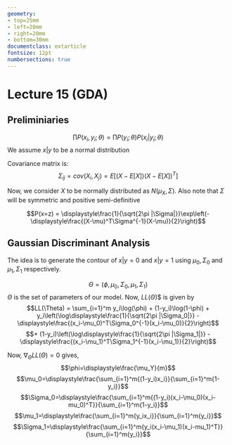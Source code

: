 ```yaml
---
geometry:
- top=25mm
- left=20mm
- right=20mm
- bottom=30mm
documentclass: extarticle
fontsize: 12pt
numbersections: true
---
```


# Lecture 15 (GDA)

## Preliminiaries
$$\prod P(x_i, y_i;\theta)=\prod P(y_i;\theta) P(x_i|y_i;\theta)$$
We assume $x|y$ to be a normal distribution

Covariance matrix is:
$$\Sigma_{ij}=cov(X_i, X_j)=E\left[(X-E[X])(X-E[X])^T\right]$$

Now, we consider $X$ to be normally distributed as $N(\mu_X, \Sigma)$. Also note that $\Sigma$ will be symmetric and positive semi-definitive

$$P(x=z) = \displaystyle\frac{1}{\sqrt{2\pi |\Sigma|}}\exp\left(-\displaystyle\frac{(X-\mu)^T\Sigma^{-1}(X-\mu)}{2}\right)$$

## Gaussian Discriminant Analysis
The idea is to generate the contour of $x|y=0$ and $x|y=1$ using $\mu_0, \Sigma_0$ and $\mu_1, \Sigma_1$ respectively.

$$\Theta = \left(\phi, \mu_0, \Sigma_0, \mu_1, \Sigma_1\right)$$
$\Theta$ is the set of parameters of our model. Now, $LL(\Theta)$$ is given by
$$LL(\Theta) = \sum_{i=1}^m y_i\log(\phi) + (1-y_i)\log(1-\phi) + y_i\left(\log\displaystyle\frac{1}{\sqrt{2\pi |\Sigma_0|}} - \displaystyle\frac{(x_i-\mu_0)^T\Sigma_0^{-1}(x_i-\mu_0)}{2}\right)$$ $$+ (1-y_i)\left(\log\displaystyle\frac{1}{\sqrt{2\pi |\Sigma_1|}} - \displaystyle\frac{(x_i-\mu_1)^T\Sigma_1^{-1}(x_i-\mu_1)}{2}\right)$$

Now, $\nabla_\Theta LL(\Theta)=0$ gives,
$$\phi=\displaystyle\frac{\mu_Y}{m}$$
$$\mu_0=\displaystyle\frac{\sum_{i=1}^m{(1-y_i)x_i}}{\sum_{i=1}^m{1-y_i}}$$
$$\Sigma_0=\displaystyle\frac{\sum_{i=1}^m{(1-y_i)(x_i-\mu_0)(x_i-mu_0)^T}}{\sum_{i=1}^m{1-y_i}}$$
$$\mu_1=\displaystyle\frac{\sum_{i=1}^m{y_ix_i}}{\sum_{i=1}^m{y_i}}$$
$$\Sigma_1=\displaystyle\frac{\sum_{i=1}^m{y_i(x_i-\mu_1)(x_i-mu_1)^T}}{\sum_{i=1}^m{y_i}}$$

